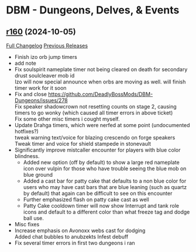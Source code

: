 # DBM - Dungeons, Delves, & Events

## [r160](https://github.com/DeadlyBossMods/DBM-Dungeons/tree/r160) (2024-10-05)
[Full Changelog](https://github.com/DeadlyBossMods/DBM-Dungeons/compare/r158...r160) [Previous Releases](https://github.com/DeadlyBossMods/DBM-Dungeons/releases)

- Finish izo orb jump timers  
- add note  
- Fix soulspirit nameplate timer not being cleared on death for secondary drust soulcleaver mob id  
    Izo will now special announce when orbs are moving as well. will finish timer work for it soon  
- Fix and close https://github.com/DeadlyBossMods/DBM-Dungeons/issues/278  
    Fix speaker shadowcrown not resetting counts on stage 2, causing timers to go wonky (which caused all timer errors in above ticket)  
    Fix some other misc timers i cought myself.  
- Update Drahga timers, which were nerfed at some point (undocumented hotfixes?)  
    tweak warning text/voice for blazing crescendo on forge speakers  
    Tweak timer and voice for shield stampede in stonevault  
- Significantly improve mistcaller encounter for players with blue color blindness.  
     - Added new option (off by default) to show a large red nameplate icon over vulpin for those who have trouble seeing the blue mob on blue ground  
     - Added a cast bar for patty cake that defaults to a non blue color for users who may have cast bars that are blue leaning (such as quartz by default) that again can be difficult to see on this encounter  
     - Further emphasized flash on patty cake cast as well  
     - Patty Cake cooldown timer will now show Interrupt and tank role icons and default to a different color than what freeze tag and dodge ball use.  
- Misc fixes  
- Increase emphasis on Avonoxx webs cast for dodging  
    Added chat bubbles to anubzekts Infest debuff  
- Fix several timer errors in first two dungeons i ran  
